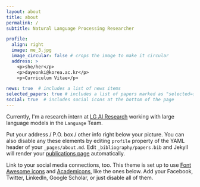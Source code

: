 ```yaml
---
layout: about
title: about
permalink: /
subtitle: Natural Language Processing Researcher

profile:
  align: right
  image: me_3.jpg
  image_circular: false # crops the image to make it circular
  address: >
    <p>she/her</p>
    <p>dayeonki@korea.ac.kr</p>
    <p>Curriculum Vitae</p>

news: true  # includes a list of news items
selected_papers: true # includes a list of papers marked as "selected={true}"
social: true  # includes social icons at the bottom of the page
---
```


Currently, I'm a research intern at [LG AI Research](https://www.lgresearch.ai/kor/) working with large language models in the `Language` Team.

Put your address / P.O. box / other info right below your picture. You can also disable any these elements by editing `profile` property of the YAML header of your `_pages/about.md`. Edit `_bibliography/papers.bib` and Jekyll will render your [publications page](/al-folio/publications/) automatically.

Link to your social media connections, too. This theme is set up to use [Font Awesome icons](http://fortawesome.github.io/Font-Awesome/) and [Academicons](https://jpswalsh.github.io/academicons/), like the ones below. Add your Facebook, Twitter, LinkedIn, Google Scholar, or just disable all of them.
